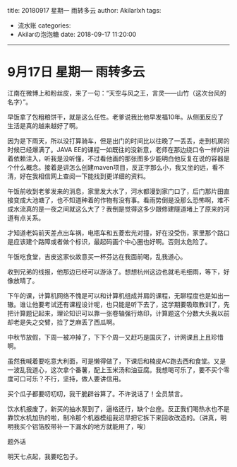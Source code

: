 title: 20180917 星期一 雨转多云
author: Akilarlxh
tags:
  - 流水账
categories:
  - Akilarの泡泡糖
date: 2018-09-17 11:20:00
---
# 9月17日 星期一 雨转多云

江南在微博上和粉丝皮，来了一句：“天空与风之王，言灵——山竹（这次台风的名字）”。

早饭拿了包粗粮饼干，就是这么任性。老爹说我比他早发福10年。从侧面反应了生活是真的越来越好了啊。

因为是下雨天，所以没打算骑车，但是出门的时间比以往晚了一丢丢，走到机房的时候已经爆满了。JAVA EE的课程一如既往的没新意，老师在那边绕口令一样的讲着依赖注入，听我是没听懂，不过看他画的那张图多少能明白他反复在说的容器是个什么概念。接着是讲怎么创建maven项目，反正字那么小，我又坐的远，看不清，好在我相信网上查阅一下能找到更详细的资料。

午饭前收到老爹发来的消息，家里发大水了，河水都漫到家门口了，后门那片田直接变成大池塘了，也不知道种着的作物有没有事。看雨势倒是没那么恐怖啊，难不成水流真的是一夜之间就这么大了？我倒是觉得这多少跟修建隧道堵上了原来的河道有点关系。

才知道老妈前天差点出车祸，电瓶车和五菱宏光对撞，好在没受伤，家里那个路口是应该建个路障或者做个标识，最起码画个中心圈也好啊。否则太危险了。

午饭吃食堂，吉皮这家伙故意买一杯芬达在我面前喝，乱我道心。

收到兄弟的线报，他那边已经可以游泳了。想想杭州这边也就毛毛细雨，等下，好像放晴了。

下午的课，计算机网络不愧是可以和计算机组成并肩的课程，无聊程度也是如出一辙。谁让他要考试还有课程设计呢，也只能是听下去了，这学期要吸取教训了，先把计算题记起来，理论知识可以靠一张卷轴强行烙印，计算题这个分数大头我以前却老是失之交臂，捡了芝麻丢了西瓜啊。

中秋节放假，下周一被冲掉了，下下个周一又赶巧是国庆了，计网课且上且珍惜啊。

虽然我喊着要吃意大利面，可是懒得做了，下课后和楠皮AC跑去西和食堂。又是一波乱我道心，这次拿个番薯，配上玉米汤和油豆腐。我想喝可乐了，要不买个零度可口可乐？不行，坚持，做人要讲信用。

买个瓜子都要叨叨叨，我干脆辟谷算了。不许说话了！全员禁言。

饮水机报废了，新买的抽水泵到了，逼格还行，缺个台座。反正我们喝热水也不是靠饮水机加热的啦，制冷那个机器模组我迟早把它拆下来回收改造的。（讲真，明明我买个铝箔胶带补一下漏水的地方就能用了，唉）

题外话

明天七点起，我要吃包子。